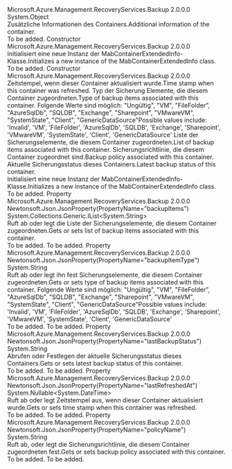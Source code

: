 <Type Name="MabContainerExtendedInfo" FullName="Microsoft.Azure.Management.RecoveryServices.Backup.Models.MabContainerExtendedInfo">
  <TypeSignature Language="C#" Value="public class MabContainerExtendedInfo" />
  <TypeSignature Language="ILAsm" Value=".class public auto ansi beforefieldinit MabContainerExtendedInfo extends System.Object" />
  <TypeSignature Language="DocId" Value="T:Microsoft.Azure.Management.RecoveryServices.Backup.Models.MabContainerExtendedInfo" />
  <TypeSignature Language="VB.NET" Value="Public Class MabContainerExtendedInfo" />
  <TypeSignature Language="F#" Value="type MabContainerExtendedInfo = class" />
  <AssemblyInfo>
    <AssemblyName>Microsoft.Azure.Management.RecoveryServices.Backup</AssemblyName>
    <AssemblyVersion>2.0.0.0</AssemblyVersion>
  </AssemblyInfo>
  <Base>
    <BaseTypeName>System.Object</BaseTypeName>
  </Base>
  <Interfaces />
  <Docs>
    <summary>
            <span data-ttu-id="d7e14-101">Zusätzliche Informationen des Containers.</span><span class="sxs-lookup"><span data-stu-id="d7e14-101">Additional information of the container.</span></span>
            </summary>
    <remarks>To be added.</remarks>
  </Docs>
  <Members>
    <Member MemberName=".ctor">
      <MemberSignature Language="C#" Value="public MabContainerExtendedInfo ();" />
      <MemberSignature Language="ILAsm" Value=".method public hidebysig specialname rtspecialname instance void .ctor() cil managed" />
      <MemberSignature Language="DocId" Value="M:Microsoft.Azure.Management.RecoveryServices.Backup.Models.MabContainerExtendedInfo.#ctor" />
      <MemberSignature Language="VB.NET" Value="Public Sub New ()" />
      <MemberType>Constructor</MemberType>
      <AssemblyInfo>
        <AssemblyName>Microsoft.Azure.Management.RecoveryServices.Backup</AssemblyName>
        <AssemblyVersion>2.0.0.0</AssemblyVersion>
      </AssemblyInfo>
      <Parameters />
      <Docs>
        <summary>
            <span data-ttu-id="d7e14-102">Initialisiert eine neue Instanz der MabContainerExtendedInfo-Klasse.</span><span class="sxs-lookup"><span data-stu-id="d7e14-102">Initializes a new instance of the MabContainerExtendedInfo class.</span></span>
            </summary>
        <remarks>To be added.</remarks>
      </Docs>
    </Member>
    <Member MemberName=".ctor">
      <MemberSignature Language="C#" Value="public MabContainerExtendedInfo (Nullable&lt;DateTime&gt; lastRefreshedAt = null, string backupItemType = null, System.Collections.Generic.IList&lt;string&gt; backupItems = null, string policyName = null, string lastBackupStatus = null);" />
      <MemberSignature Language="ILAsm" Value=".method public hidebysig specialname rtspecialname instance void .ctor(valuetype System.Nullable`1&lt;valuetype System.DateTime&gt; lastRefreshedAt, string backupItemType, class System.Collections.Generic.IList`1&lt;string&gt; backupItems, string policyName, string lastBackupStatus) cil managed" />
      <MemberSignature Language="DocId" Value="M:Microsoft.Azure.Management.RecoveryServices.Backup.Models.MabContainerExtendedInfo.#ctor(System.Nullable{System.DateTime},System.String,System.Collections.Generic.IList{System.String},System.String,System.String)" />
      <MemberSignature Language="VB.NET" Value="Public Sub New (Optional lastRefreshedAt As Nullable(Of DateTime) = null, Optional backupItemType As String = null, Optional backupItems As IList(Of String) = null, Optional policyName As String = null, Optional lastBackupStatus As String = null)" />
      <MemberSignature Language="F#" Value="new Microsoft.Azure.Management.RecoveryServices.Backup.Models.MabContainerExtendedInfo : Nullable&lt;DateTime&gt; * string * System.Collections.Generic.IList&lt;string&gt; * string * string -&gt; Microsoft.Azure.Management.RecoveryServices.Backup.Models.MabContainerExtendedInfo" Usage="new Microsoft.Azure.Management.RecoveryServices.Backup.Models.MabContainerExtendedInfo (lastRefreshedAt, backupItemType, backupItems, policyName, lastBackupStatus)" />
      <MemberType>Constructor</MemberType>
      <AssemblyInfo>
        <AssemblyName>Microsoft.Azure.Management.RecoveryServices.Backup</AssemblyName>
        <AssemblyVersion>2.0.0.0</AssemblyVersion>
      </AssemblyInfo>
      <Parameters>
        <Parameter Name="lastRefreshedAt" Type="System.Nullable&lt;System.DateTime&gt;" />
        <Parameter Name="backupItemType" Type="System.String" />
        <Parameter Name="backupItems" Type="System.Collections.Generic.IList&lt;System.String&gt;" />
        <Parameter Name="policyName" Type="System.String" />
        <Parameter Name="lastBackupStatus" Type="System.String" />
      </Parameters>
      <Docs>
        <param name="lastRefreshedAt"><span data-ttu-id="d7e14-103">Zeitstempel, wenn dieser Container aktualisiert wurde.</span><span class="sxs-lookup"><span data-stu-id="d7e14-103">Time stamp when this container was refreshed.</span></span></param>
        <param name="backupItemType"><span data-ttu-id="d7e14-104">Typ der Sicherung Elemente, die diesem Container zugeordneten.</span><span class="sxs-lookup"><span data-stu-id="d7e14-104">Type of backup items associated with this container.</span></span> <span data-ttu-id="d7e14-105">Folgende Werte sind möglich: "Ungültig", "VM", "FileFolder", "AzureSqlDb", "SQLDB", "Exchange", "Sharepoint", "VMwareVM", "SystemState", "Client", "GenericDataSource"</span><span class="sxs-lookup"><span data-stu-id="d7e14-105">Possible values include: 'Invalid', 'VM', 'FileFolder', 'AzureSqlDb', 'SQLDB', 'Exchange', 'Sharepoint', 'VMwareVM', 'SystemState', 'Client', 'GenericDataSource'</span></span></param>
        <param name="backupItems"><span data-ttu-id="d7e14-106">Liste der Sicherungselemente, die diesem Container zugeordneten.</span><span class="sxs-lookup"><span data-stu-id="d7e14-106">List of backup items associated with this container.</span></span></param>
        <param name="policyName"><span data-ttu-id="d7e14-107">Sicherungsrichtlinie, die diesem Container zugeordnet sind.</span><span class="sxs-lookup"><span data-stu-id="d7e14-107">Backup policy associated with this container.</span></span></param>
        <param name="lastBackupStatus"><span data-ttu-id="d7e14-108">Aktuelle Sicherungsstatus dieses Containers.</span><span class="sxs-lookup"><span data-stu-id="d7e14-108">Latest backup status of this container.</span></span></param>
        <summary>
            <span data-ttu-id="d7e14-109">Initialisiert eine neue Instanz der MabContainerExtendedInfo-Klasse.</span><span class="sxs-lookup"><span data-stu-id="d7e14-109">Initializes a new instance of the MabContainerExtendedInfo class.</span></span>
            </summary>
        <remarks>To be added.</remarks>
      </Docs>
    </Member>
    <Member MemberName="BackupItems">
      <MemberSignature Language="C#" Value="public System.Collections.Generic.IList&lt;string&gt; BackupItems { get; set; }" />
      <MemberSignature Language="ILAsm" Value=".property instance class System.Collections.Generic.IList`1&lt;string&gt; BackupItems" />
      <MemberSignature Language="DocId" Value="P:Microsoft.Azure.Management.RecoveryServices.Backup.Models.MabContainerExtendedInfo.BackupItems" />
      <MemberSignature Language="VB.NET" Value="Public Property BackupItems As IList(Of String)" />
      <MemberSignature Language="F#" Value="member this.BackupItems : System.Collections.Generic.IList&lt;string&gt; with get, set" Usage="Microsoft.Azure.Management.RecoveryServices.Backup.Models.MabContainerExtendedInfo.BackupItems" />
      <MemberType>Property</MemberType>
      <AssemblyInfo>
        <AssemblyName>Microsoft.Azure.Management.RecoveryServices.Backup</AssemblyName>
        <AssemblyVersion>2.0.0.0</AssemblyVersion>
      </AssemblyInfo>
      <Attributes>
        <Attribute>
          <AttributeName>Newtonsoft.Json.JsonProperty(PropertyName="backupItems")</AttributeName>
        </Attribute>
      </Attributes>
      <ReturnValue>
        <ReturnType>System.Collections.Generic.IList&lt;System.String&gt;</ReturnType>
      </ReturnValue>
      <Docs>
        <summary>
            <span data-ttu-id="d7e14-110">Ruft ab oder legt die Liste der Sicherungselemente, die diesem Container zugeordneten.</span><span class="sxs-lookup"><span data-stu-id="d7e14-110">Gets or sets list of backup items associated with this container.</span></span>
            </summary>
        <value>To be added.</value>
        <remarks>To be added.</remarks>
      </Docs>
    </Member>
    <Member MemberName="BackupItemType">
      <MemberSignature Language="C#" Value="public string BackupItemType { get; set; }" />
      <MemberSignature Language="ILAsm" Value=".property instance string BackupItemType" />
      <MemberSignature Language="DocId" Value="P:Microsoft.Azure.Management.RecoveryServices.Backup.Models.MabContainerExtendedInfo.BackupItemType" />
      <MemberSignature Language="VB.NET" Value="Public Property BackupItemType As String" />
      <MemberSignature Language="F#" Value="member this.BackupItemType : string with get, set" Usage="Microsoft.Azure.Management.RecoveryServices.Backup.Models.MabContainerExtendedInfo.BackupItemType" />
      <MemberType>Property</MemberType>
      <AssemblyInfo>
        <AssemblyName>Microsoft.Azure.Management.RecoveryServices.Backup</AssemblyName>
        <AssemblyVersion>2.0.0.0</AssemblyVersion>
      </AssemblyInfo>
      <Attributes>
        <Attribute>
          <AttributeName>Newtonsoft.Json.JsonProperty(PropertyName="backupItemType")</AttributeName>
        </Attribute>
      </Attributes>
      <ReturnValue>
        <ReturnType>System.String</ReturnType>
      </ReturnValue>
      <Docs>
        <summary>
            <span data-ttu-id="d7e14-111">Ruft ab oder legt ihn fest Sicherungselemente, die diesem Container zugeordneten.</span><span class="sxs-lookup"><span data-stu-id="d7e14-111">Gets or sets type of backup items associated with this container.</span></span>
            <span data-ttu-id="d7e14-112">Folgende Werte sind möglich: "Ungültig", "VM", "FileFolder", "AzureSqlDb", "SQLDB", "Exchange", "Sharepoint", "VMwareVM", "SystemState", "Client", "GenericDataSource"</span><span class="sxs-lookup"><span data-stu-id="d7e14-112">Possible values include: 'Invalid', 'VM', 'FileFolder', 'AzureSqlDb', 'SQLDB', 'Exchange', 'Sharepoint', 'VMwareVM', 'SystemState', 'Client', 'GenericDataSource'</span></span>
            </summary>
        <value>To be added.</value>
        <remarks>To be added.</remarks>
      </Docs>
    </Member>
    <Member MemberName="LastBackupStatus">
      <MemberSignature Language="C#" Value="public string LastBackupStatus { get; set; }" />
      <MemberSignature Language="ILAsm" Value=".property instance string LastBackupStatus" />
      <MemberSignature Language="DocId" Value="P:Microsoft.Azure.Management.RecoveryServices.Backup.Models.MabContainerExtendedInfo.LastBackupStatus" />
      <MemberSignature Language="VB.NET" Value="Public Property LastBackupStatus As String" />
      <MemberSignature Language="F#" Value="member this.LastBackupStatus : string with get, set" Usage="Microsoft.Azure.Management.RecoveryServices.Backup.Models.MabContainerExtendedInfo.LastBackupStatus" />
      <MemberType>Property</MemberType>
      <AssemblyInfo>
        <AssemblyName>Microsoft.Azure.Management.RecoveryServices.Backup</AssemblyName>
        <AssemblyVersion>2.0.0.0</AssemblyVersion>
      </AssemblyInfo>
      <Attributes>
        <Attribute>
          <AttributeName>Newtonsoft.Json.JsonProperty(PropertyName="lastBackupStatus")</AttributeName>
        </Attribute>
      </Attributes>
      <ReturnValue>
        <ReturnType>System.String</ReturnType>
      </ReturnValue>
      <Docs>
        <summary>
            <span data-ttu-id="d7e14-113">Abrufen oder Festlegen der aktuelle Sicherungsstatus dieses Containers.</span><span class="sxs-lookup"><span data-stu-id="d7e14-113">Gets or sets latest backup status of this container.</span></span>
            </summary>
        <value>To be added.</value>
        <remarks>To be added.</remarks>
      </Docs>
    </Member>
    <Member MemberName="LastRefreshedAt">
      <MemberSignature Language="C#" Value="public Nullable&lt;DateTime&gt; LastRefreshedAt { get; set; }" />
      <MemberSignature Language="ILAsm" Value=".property instance valuetype System.Nullable`1&lt;valuetype System.DateTime&gt; LastRefreshedAt" />
      <MemberSignature Language="DocId" Value="P:Microsoft.Azure.Management.RecoveryServices.Backup.Models.MabContainerExtendedInfo.LastRefreshedAt" />
      <MemberSignature Language="VB.NET" Value="Public Property LastRefreshedAt As Nullable(Of DateTime)" />
      <MemberSignature Language="F#" Value="member this.LastRefreshedAt : Nullable&lt;DateTime&gt; with get, set" Usage="Microsoft.Azure.Management.RecoveryServices.Backup.Models.MabContainerExtendedInfo.LastRefreshedAt" />
      <MemberType>Property</MemberType>
      <AssemblyInfo>
        <AssemblyName>Microsoft.Azure.Management.RecoveryServices.Backup</AssemblyName>
        <AssemblyVersion>2.0.0.0</AssemblyVersion>
      </AssemblyInfo>
      <Attributes>
        <Attribute>
          <AttributeName>Newtonsoft.Json.JsonProperty(PropertyName="lastRefreshedAt")</AttributeName>
        </Attribute>
      </Attributes>
      <ReturnValue>
        <ReturnType>System.Nullable&lt;System.DateTime&gt;</ReturnType>
      </ReturnValue>
      <Docs>
        <summary>
            <span data-ttu-id="d7e14-114">Ruft ab oder legt Zeitstempel aus, wenn dieser Container aktualisiert wurde.</span><span class="sxs-lookup"><span data-stu-id="d7e14-114">Gets or sets time stamp when this container was refreshed.</span></span>
            </summary>
        <value>To be added.</value>
        <remarks>To be added.</remarks>
      </Docs>
    </Member>
    <Member MemberName="PolicyName">
      <MemberSignature Language="C#" Value="public string PolicyName { get; set; }" />
      <MemberSignature Language="ILAsm" Value=".property instance string PolicyName" />
      <MemberSignature Language="DocId" Value="P:Microsoft.Azure.Management.RecoveryServices.Backup.Models.MabContainerExtendedInfo.PolicyName" />
      <MemberSignature Language="VB.NET" Value="Public Property PolicyName As String" />
      <MemberSignature Language="F#" Value="member this.PolicyName : string with get, set" Usage="Microsoft.Azure.Management.RecoveryServices.Backup.Models.MabContainerExtendedInfo.PolicyName" />
      <MemberType>Property</MemberType>
      <AssemblyInfo>
        <AssemblyName>Microsoft.Azure.Management.RecoveryServices.Backup</AssemblyName>
        <AssemblyVersion>2.0.0.0</AssemblyVersion>
      </AssemblyInfo>
      <Attributes>
        <Attribute>
          <AttributeName>Newtonsoft.Json.JsonProperty(PropertyName="policyName")</AttributeName>
        </Attribute>
      </Attributes>
      <ReturnValue>
        <ReturnType>System.String</ReturnType>
      </ReturnValue>
      <Docs>
        <summary>
            <span data-ttu-id="d7e14-115">Ruft ab, oder legt die Sicherungsrichtlinie, die diesem Container zugeordneten fest.</span><span class="sxs-lookup"><span data-stu-id="d7e14-115">Gets or sets backup policy associated with this container.</span></span>
            </summary>
        <value>To be added.</value>
        <remarks>To be added.</remarks>
      </Docs>
    </Member>
  </Members>
</Type>